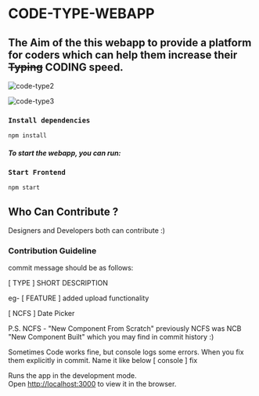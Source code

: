 # CODE-TYPE-WEBAPP

## The Aim of the this webapp to provide a platform for coders which can help them increase their <strike>Typing</strike> CODING speed.

![code-type2](https://user-images.githubusercontent.com/60295217/128626596-61c98474-21c2-4c8a-8f57-58674fa0a6bf.gif)

![code-type3](https://user-images.githubusercontent.com/60295217/128626616-044a703c-9a85-4be8-95b2-dd028f49e9db.gif)


### `Install dependencies`
```console
npm install
```

#### _To start the webapp, you can run:_

### `Start Frontend`
```console
npm start
```

## Who Can Contribute ?
Designers and Developers both can contribute :)
### Contribution Guideline
commit message should be as follows:

[ TYPE ] SHORT DESCRIPTION

eg- 
[ FEATURE ] added upload functionality

[ NCFS ] Date Picker

P.S. NCFS - "New Component From Scratch"
previously NCFS was NCB "New Component Built" which you may find in commit history :)

Sometimes Code works fine, but console logs some errors. When you fix them explicitly in commit. Name it like below
[ console ] fix

Runs the app in the development mode.\
Open [http://localhost:3000](http://localhost:3000) to view it in the browser.
